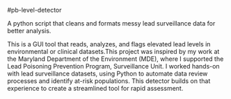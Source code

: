 #pb-level-detector

A python script that cleans and formats messy lead surveillance data for better analysis.

This is a GUI tool that reads, analyzes, and flags elevated lead levels in environmental or clinical datasets.This project was inspired by my work at the Maryland Department of the Environment (MDE), where I supported the Lead Poisoning Prevention Program, Surveillance Unit. I worked hands-on with lead surveillance datasets, using Python to automate data review processes and identify at-risk populations. This detector builds on that experience to create a streamlined tool for rapid assessment.
